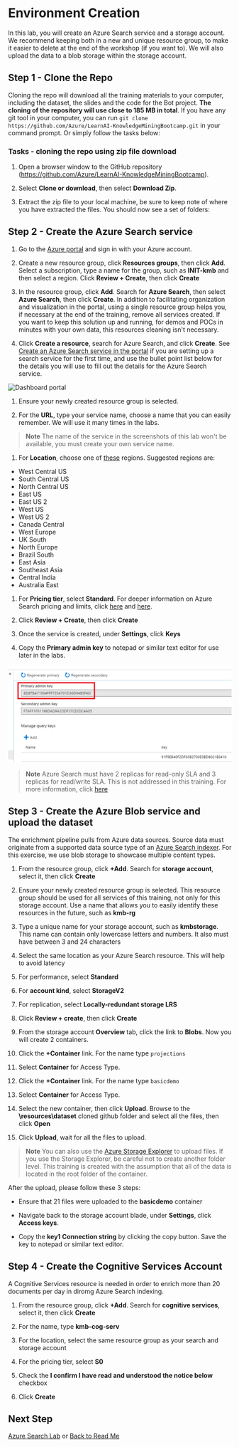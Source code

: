 # Environment Creation

In this lab, you will create an Azure Search service and a storage account. We recommend keeping both in a new and unique resource group, to make it easier to delete at the end of the workshop (if you want to). We will also upload the data to a blob storage within the storage account.

## Step 1 - Clone the Repo

Cloning the repo will download all the training materials to your computer, including the dataset, the slides and the code for the Bot project. **The cloning of the repository will use close to 185 MB in total**. If you have any git tool in your computer, you can run `git clone https://github.com/Azure/LearnAI-KnowledgeMiningBootcamp.git` in your command prompt. Or simply follow the tasks below:

### Tasks - cloning the repo using zip file download

1. Open a browser window to the GitHub repository (<https://github.com/Azure/LearnAI-KnowledgeMiningBootcamp>).

1. Select **Clone or download**, then select **Download Zip**.

1. Extract the zip file to your local machine, be sure to keep note of where you have extracted the files. You should now see a set of folders:

## Step 2 - Create the Azure Search service

1. Go to the [Azure portal](https://portal.azure.com) and sign in with your Azure account.

1. Create a new resource group, click **Resources groups**, then click **Add**.  Select a subscription, type a name for the group, such as **INIT-kmb** and then select a region.  Click **Review + Create**, then click **Create**

1. In the resource group, click **Add**.  Search for **Azure Search**, then select **Azure Search**, then click **Create**. In addition to facilitating organization and visualization in the portal, using a single resource group helps you, if necessary at the end of the training, remove all services created. If you want to keep this solution up and running, for demos and POCs in minutes with your own data, this resources cleaning isn't necessary.

1. Click **Create a resource**, search for Azure Search, and click **Create**. See [Create an Azure Search service in the portal](https://docs.microsoft.com/en-us/azure/search/search-create-service-portal) if you are setting up a search service for the first time, and use the bullet point list below for the details you will use to fill out the details for the Azure Search service.

  ![Dashboard portal](../resources/images/lab-environment-creation/create-service-full-portal.png)

1. Ensure your newly created resource group is selected.  

1. For the **URL**, type your service name, choose a name that you can easily remember. We will use it many times in the labs.

> **Note** The name of the service in the screenshots of this lab won't be available, you must create your own service name.

1. For **Location**, choose one of [these](https://azure.microsoft.com/en-us/global-infrastructure/services/?products=search) regions. Suggested regions are:

- West Central US
- South Central US
- North Central US
- East US
- East US 2
- West US
- West US 2
- Canada Central
- West Europe
- UK South
- North Europe
- Brazil South
- East Asia
- Southeast Asia
- Central India
- Australia East

1. For **Pricing tier**, select **Standard**.  For deeper information on Azure Search pricing and limits, click [here](https://azure.microsoft.com/pricing/details/search/) and [here](https://docs.microsoft.com/en-us/azure/search/search-limits-quotas-capacity).

1. Click **Review + Create**, then click **Create**

1. Once the service is created, under **Settings**, click **Keys**

1. Copy the **Primary admin key** to notepad or similar text editor for use later in the labs.

  ![Endpoint and key information in the portal](../resources/images/lab-environment-creation/create-search-collect-info.png "Endpoint and key information in the portal")

> **Note** Azure Search must have 2 replicas for read-only SLA and 3 replicas for read/write SLA. This is not addressed in this training. For more information, click [here](https://azure.microsoft.com/en-us/support/legal/sla/search/v1_0/)

## Step 3 - Create the Azure Blob service and upload the dataset

The enrichment pipeline pulls from Azure data sources. Source data must originate from a supported data source type of an [Azure Search indexer](https://docs.microsoft.com/en-us/azure/search/search-indexer-overview). For this exercise, we use blob storage to showcase multiple content types.

1. From the resource group, click **+Add**.  Search for **storage account**, select it, then click **Create**

1. Ensure your newly created resource group is selected. This resource group should be used for all services of this training, not only for this storage account. Use a name that allows you to easily identify these resources in the future, such as  **kmb-rg**

1. Type a unique name for your storage account, such as **kmbstorage**. This name can contain only lowercase letters and numbers. It also must have between 3 and 24 characters

1. Select the same location as your Azure Search resource.  This will help to avoid latency

1. For performance, select **Standard**

1. For **account kind**, select **StorageV2**

1. For replication, select **Locally-redundant storage LRS**

1. Click **Review + create**, then click **Create**

1. From the storage account **Overview** tab, click the link to **Blobs**. Now you will create 2 containers.

1. Click the **+Container** link. For the name type `projections`

1. Select **Container** for Access Type.

1. Click the **+Container** link. For the name type `basicdemo`

1. Select **Container** for Access Type.

1. Select the new container, then click **Upload**.  Browse to the **\resources\dataset** cloned github folder and select all the files, then click **Open**

1. Click **Upload**, wait for all the files to upload.

 > **Note** You can also use the [Azure Storage Explorer](https://docs.microsoft.com/en-us/azure/storage/blobs/storage-quickstart-blobs-storage-explorer) to upload files. If you use the Storage Explorer, be careful not to create another folder level. This training is created with the assumption that all of the data is located in the root folder of the container.

After the upload, please follow these 3 steps:

- Ensure that 21 files were uploaded to the **basicdemo** container

- Navigate back to the storage account blade, under **Settings**, click **Access keys**.

- Copy the **key1** **Connection string** by clicking the copy button.  Save the key to notepad or similar text editor.

## Step 4 - Create the Cognitive Services Account

A Cognitive Services resource is needed in order to enrich more than 20 documents per day in diromg Azure Search indexing.

1. From the resource group, click **+Add**.  Search for **cognitive services**, select it, then click **Create**

1. For the name, type **kmb-cog-serv**

1. For the location, select the same resource group as your search and storage account

1. For the pricing tier, select **S0**

1. Check the **I confirm I have read and understood the notice below** checkbox

1. Click **Create**

## Next Step

[Azure Search Lab](../labs/lab-02-azure-search.md) or [Back to Read Me](../README.md)
